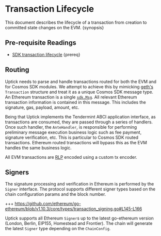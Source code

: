 <!--
order: 3
-->

# Transaction Lifecycle

This document describes the lifecycle of a transaction from creation to committed state changes on the EVM. {synopsis}

## Pre-requisite Readings

- [SDK transaction lifecycle](https://docs.cosmos.network/master/basics/tx-lifecycle.html) {prereq}

<!-- TODO: rewrite. This is not a lifecycle doc -->
## Routing

Uptick needs to parse and handle transactions routed for both the EVM and for Cosmos SDK modules. We
attempt to achieve this by mimicking [geth's](https://github.com/ethereum/go-ethereum) `Transaction`
structure and treat it as a unique Cosmos SDK message type. An Ethereum transaction is a single
[`sdk.Msg`](https://godoc.org/github.com/cosmos/cosmos-sdk/types#Msg). All relevant Ethereum
transaction information is contained in this message. This includes the signature, gas, payload,
amount, etc.

Being that Uptick implements the Tendermint ABCI application interface, as transactions are
consumed, they are passed through a series of handlers. Once such handler, the `AnteHandler`, is
responsible for performing preliminary message execution business logic such as fee payment,
signature verification, etc. This is particular to Cosmos SDK routed transactions. Ethereum routed
transactions will bypass this as the EVM handles the same business logic.

All EVM transactions are [RLP](./../core/encoding.md#rlp) encoded using a custom tx encoder.

## Signers

The signature processing and verification in Ethereum is performed by the `Signer` interface. The
protocol supports different signer types based on the chain configuration params and the block number.

+++ https://github.com/ethereum/go-ethereum/blob/v1.10.3/core/types/transaction_signing.go#L145-L166

Uptick supports all Ethereum `Signer`s up to the latest go-ethereum version (London, Berlin,
EIP155, Homestead and Frontier). The chain will generate the latest `Signer` type depending on the
`ChainConfig`.
